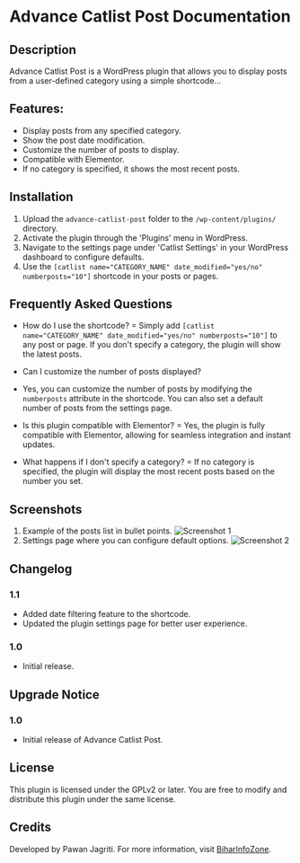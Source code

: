 # Advance Catlist Post Documentation

## Description
Advance Catlist Post is a WordPress plugin that allows you to display posts from a user-defined category using a simple shortcode...

## Features:
- Display posts from any specified category.
- Show the post date modification.
- Customize the number of posts to display.
- Compatible with Elementor.
- If no category is specified, it shows the most recent posts.

## Installation
1. Upload the `advance-catlist-post` folder to the `/wp-content/plugins/` directory.
2. Activate the plugin through the 'Plugins' menu in WordPress.
3. Navigate to the settings page under 'Catlist Settings' in your WordPress dashboard to configure defaults.
4. Use the `[catlist name="CATEGORY_NAME" date_modified="yes/no" numberposts="10"]` shortcode in your posts or pages.

## Frequently Asked Questions
- How do I use the shortcode? =
Simply add `[catlist name="CATEGORY_NAME" date_modified="yes/no" numberposts="10"]` to any post or page. If you don't specify a category, the plugin will show the latest posts.

- Can I customize the number of posts displayed?
-   Yes, you can customize the number of posts by modifying the `numberposts` attribute in the shortcode. You can also set a default number of posts from the settings page.

- Is this plugin compatible with Elementor? =
Yes, the plugin is fully compatible with Elementor, allowing for seamless integration and instant updates.

- What happens if I don't specify a category? =
If no category is specified, the plugin will display the most recent posts based on the number you set.

## Screenshots
1. Example of the posts list in bullet points. ![Screenshot 1](https://ps.w.org/advance-catlist-post/assets/screenshot-1.png)
2. Settings page where you can configure default options. ![Screenshot 2](https://ps.w.org/advance-catlist-post/assets/screenshot-2.png)

## Changelog
### 1.1
* Added date filtering feature to the shortcode.
* Updated the plugin settings page for better user experience.

### 1.0
* Initial release.

## Upgrade Notice
### 1.0
- Initial release of Advance Catlist Post.

## License
This plugin is licensed under the GPLv2 or later. You are free to modify and distribute this plugin under the same license.

## Credits
Developed by Pawan Jagriti. For more information, visit [BiharInfoZone](https://biharinfozone.in).
